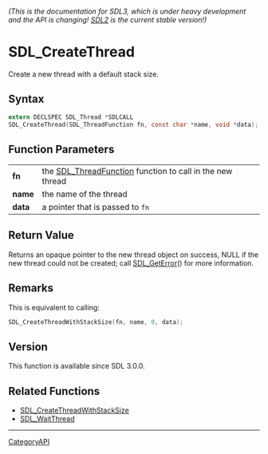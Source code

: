 ###### (This is the documentation for SDL3, which is under heavy development and the API is changing! [SDL2](https://wiki.libsdl.org/SDL2/) is the current stable version!)
# SDL_CreateThread

Create a new thread with a default stack size.

## Syntax

```c
extern DECLSPEC SDL_Thread *SDLCALL
SDL_CreateThread(SDL_ThreadFunction fn, const char *name, void *data);

```

## Function Parameters

|              |                                                                                 |
| ------------ | ------------------------------------------------------------------------------- |
| **fn**       | the [SDL_ThreadFunction](SDL_ThreadFunction) function to call in the new thread |
| **name**     | the name of the thread                                                          |
| **data**     | a pointer that is passed to `fn`                                                |

## Return Value

Returns an opaque pointer to the new thread object on success, NULL if the
new thread could not be created; call [SDL_GetError](SDL_GetError)() for
more information.

## Remarks

This is equivalent to calling:

```c
SDL_CreateThreadWithStackSize(fn, name, 0, data);
```

## Version

This function is available since SDL 3.0.0.

## Related Functions

* [SDL_CreateThreadWithStackSize](SDL_CreateThreadWithStackSize)
* [SDL_WaitThread](SDL_WaitThread)

----
[CategoryAPI](CategoryAPI)

